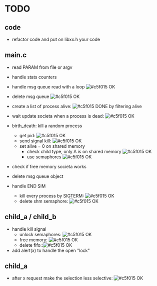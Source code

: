 # TODO

## code
- refactor code and put on libxx.h your code

## main.c

- read PARAM from file or argv
- handle stats counters
- handle msg queue read with a loop ![#c5f015](https://placehold.it/15/c5f015/000000?text=+) OK
- delete msg queue ![#c5f015](https://placehold.it/15/c5f015/000000?text=+) OK

- create a list of process alive: ![#c5f015](https://placehold.it/15/c5f015/000000?text=+) DONE by filtering alive
- wait update societa when a process is dead: ![#c5f015](https://placehold.it/15/c5f015/000000?text=+) OK
- birth_death: kill a random process
    - get pid: ![#c5f015](https://placehold.it/15/c5f015/000000?text=+) OK
    - send signal kill: ![#c5f015](https://placehold.it/15/c5f015/000000?text=+) OK
    - set alive = 0  on shared memory 
        - check child type, only A is on shared memory ![#c5f015](https://placehold.it/15/c5f015/000000?text=+)  OK
        - use semaphores ![#c5f015](https://placehold.it/15/c5f015/000000?text=+)  OK
- check if free memory societa works
- delete msg queue object
- handle END SIM
    - kill every process by SIGTERM: ![#c5f015](https://placehold.it/15/c5f015/000000?text=+) OK
    - delete shm semaphore: ![#c5f015](https://placehold.it/15/c5f015/000000?text=+) OK

## child_a / child_b

- handle kill signal
    + unlock semaphores: ![#c5f015](https://placehold.it/15/c5f015/000000?text=+) OK
    + free memory: ![#c5f015](https://placehold.it/15/c5f015/000000?text=+) OK
    + delete fifo::![#c5f015](https://placehold.it/15/c5f015/000000?text=+)  OK
- add alert(x) to handle the open "lock"
## child_a
- after x request make the selection less selective: ![#c5f015](https://placehold.it/15/c5f015/000000?text=+) OK
